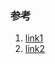### 参考

1. [link1](http://feihu.me/blog/2015/how-to-handle-image-orientation-on-iOS/)
2. [link2](https://juejin.im/post/5cbe72c0f265da039a3d6fef)
